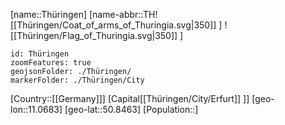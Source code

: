 ﻿---
location: [50.8463,11.0683]
type: State
SpocWebEntityId: 36026
isDeleted: false
Confidential: public
tags:
- geo/State

---

[name::Thüringen]
[name-abbr::TH![[Thüringen/Coat_of_arms_of_Thuringia.svg|350]] ]
![[Thüringen/Flag_of_Thuringia.svg|350]] ]

```leaflet
id: Thüringen
zoomFeatures: true
geojsonFolder: ./Thüringen/
markerFolder: ./Thüringen/City
```

[Country::[[Germany]]]
[Capital[[Thüringen/City/Erfurt]] ]]
[geo-lon::11.0683]
[geo-lat::50.8463]
[Population::]

